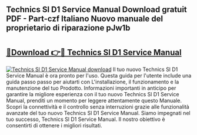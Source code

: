 ## Technics Sl D1 Service Manual Download gratuit PDF - Part-czf Italiano Nuovo manuale del proprietario di riparazione pJw1b

# <h2><a href="http://dfebtrf.blite.top/?on=Technics+Sl+D1+Service+Manual">🔗Download 👉🔴 Technics Sl D1 Service Manual</a></h2>

[![Technics Sl D1 Service Manual download](https://i.imgur.com/lujVjoI.png)](http://dfebtrf.blite.top/?on=Technics+Sl+D1+Service+Manual)
Il tuo nuovo Technics Sl D1 Service Manual è ora pronto per l'uso. Questa guida per l'utente include una guida passo passo per aiutarti con L'installazione, il funzionamento e la manutenzione del tuo Prodotto. Informazioni importanti in anticipo per garantire la migliore esperienza con il tuo nuovo Technics Sl D1 Service Manual, prenditi un momento per leggere attentamente questo Manuale. Scopri la connettività e il controllo senza interruzioni grazie alle funzionalità avanzate del tuo nuovo Technics Sl D1 Service Manual. Siamo impegnati nel tuo successo, Technics Sl D1 Service Manual. Il nostro obiettivo è consentirti di ottenere i migliori risultati.
